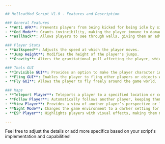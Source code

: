 ```yaml
---

## HellcatMod Script V1.0 - Features and Description

### General Features
- **Anti AFK**: Prevents players from being kicked for being idle by simulating activity.
- **God Mode**: Grants invincibility, making the player immune to damage and other negative effects.
- **Wallhack**: Allows players to see through walls, giving them an advantage by revealing hidden opponents and objects.

### Player Stats
- **Walkspeed**: Adjusts the speed at which the player moves.
- **Jump Height**: Modifies the height of the player's jumps.
- **Gravity**: Alters the gravitational pull affecting the player, which can be used to increase or decrease falling speed.

### Tools GUI
- **Invisible GUI**: Provides an option to make the player character invisible to others.
- **Fling GUI**: Enables the player to fling other players or objects with a powerful force.
- **Fly GUI**: Allows the player to fly freely around the game world.

### Maps
- **Teleport Player**: Teleports a player to a specified location or coordinates within the game.
- **Follow Player**: Automatically follows another player, keeping them in view at all times.
- **View Player**: Provides a view of another player’s perspective or location on the map.
- **Night Mode**: Changes the game environment to a darker setting for a night-time effect.
- **ESP Player**: Highlights players with visual effects, making them more visible through walls and other obstacles.

---
```


Feel free to adjust the details or add more specifics based on your script's implementation and capabilities!
